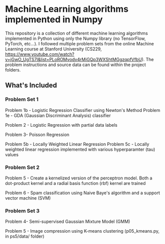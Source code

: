 # Machine Learning algorithms implemented in Numpy

This repository is a collection of different machine learning algorithms implemented in Python using only the Numpy library (no TensorFlow, PyTorch, etc...). I followed multiple problem sets from the online Machine Learning course at Stanford University (CS229, https://www.youtube.com/watch?v=jGwO_UgTS7I&list=PLoROMvodv4rMiGQp3WXShtMGgzqpfVfbU). The problem instructions and source data can be found within the project folders. 

## What's Included

### Problem Set 1
Problem 1b - Logistic Regression Classifier using Newton's Method
Problem 1e - GDA (Gaussian Discriminant Analysis) classifier

Problem 2 - Logistic Regression with partial data labels

Problem 3- Poisson Regression

Problem 5b - Locally Weighted Linear Regression
Problem 5c - Locally weighted linear regression implemented with various hyperparamter (tau) values

### Problem Set 2
Problem 5 - Create a kernelized version of the perceptron model. Both a dot-product kernel and a radial basis function (rbf) kernel are trained

Problem 6 - Spam classification using Naive Baye's algorithm and a support vector machine (SVM)

### Problem Set 3
Problem 4- Semi-supervised Gaussian Mixture Model (GMM)

Problem 5 - Image compression using K-means clustering (p05_kmeans.py, in ps5/data/ folder)
